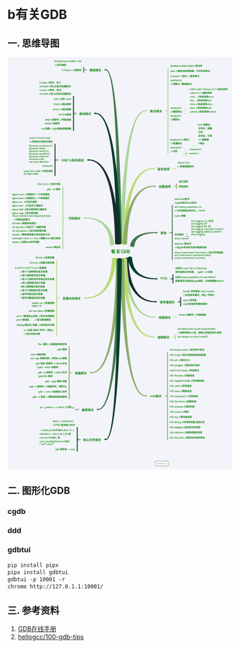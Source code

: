 # b有关GDB

## 一. 思维导图

![](有关GDB.png)

## 二. 图形化GDB
### cgdb

### ddd

### gdbtui

```shell
pip install pipx
pipx install gdbtui
gdbtui -p 10001 -r
chrome http://127.0.1.1:10001/
```


## 三. 参考资料

1. [GDB在线手册](https://sourceware.org/gdb/onlinedocs/gdb/)
2. [hellogcc/100-gdb-tips](https://github.com/hellogcc/100-gdb-tips)

